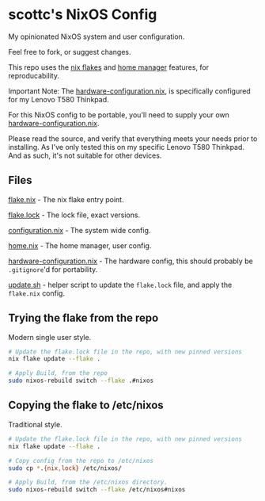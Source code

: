 # scottc's NixOS Config

My opinionated NixOS system and user configuration.

Feel free to fork, or suggest changes.

This repo uses the [nix flakes](https://nixos.wiki/wiki/Flakes) and [home manager](https://nixos.wiki/wiki/Home_Manager) features, for reproducability.

Important Note: The [hardware-configuration.nix](./hardware-configuration.nix), is specifically configured for my Lenovo T580 Thinkpad.

For this NixOS config to be portable, you'll need to supply your own [hardware-configuration.nix](./hardware-configuration.nix).

Please read the source, and verify that everything meets your needs prior to installing. As I've only tested this on my specific Lenovo T580 Thinkpad. And as such, it's not suitable for other devices.

## Files

[flake.nix](./flake.nix) - The nix flake entry point.

[flake.lock](./flake.lock) - The lock file, exact versions.

[configuration.nix](./configuration.nix) - The system wide config.

[home.nix](./home.nix) - The home manager, user config.

[hardware-configuration.nix](./hardware-configuration.nix) - The hardware config, this should probably be `.gitignore`'d for portability.

[update.sh](./update.sh) - helper script to update the `flake.lock` file, and apply the `flake.nix` config.



## Trying the flake from the repo
Modern single user style.
```sh
# Update the flake.lock file in the repo, with new pinned versions
nix flake update --flake .

# Apply Build, from the repo
sudo nixos-rebuild switch --flake .#nixos
```

## Copying the flake to /etc/nixos

Traditional style.

```sh
# Update the flake.lock file in the repo, with new pinned versions
nix flake update --flake .

# Copy config from the repo to /etc/nixos
sudo cp *.{nix,lock} /etc/nixos/

# Apply Build, from the /etc/nixos directory.
sudo nixos-rebuild switch --flake /etc/nixos#nixos
```